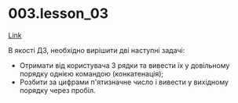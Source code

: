 ﻿# 003.lesson_03
 
[Link](https://witnesstime.github.io/FrontEndPro_Kolesnikov_HWs/003.lesson_03/index.html) 

В якості ДЗ, необхідно вирішити дві наступні задачі:

  * Отримати від користувача 3 рядки та вивести їх у довільному порядку однією командою (конкатенація);
  * Розбити за цифрами п'ятизначне число і вивести у вихідному порядку через пробіл.
